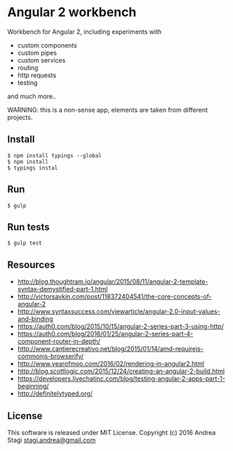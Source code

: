 # Angular 2 workbench

Workbench for Angular 2, including experiments with

- custom components
- custom pipes
- custom services
- routing
- http requests
- testing

and much more..

WARNING: this is a non-sense app, elements are taken from different projects.

## Install

    $ npm install typings --global
    $ npm install
    $ typings instal

## Run

    $ gulp

## Run tests

    $ gulp test

## Resources

- http://blog.thoughtram.io/angular/2015/08/11/angular-2-template-syntax-demystified-part-1.html
- http://victorsavkin.com/post/118372404541/the-core-concepts-of-angular-2
- http://www.syntaxsuccess.com/viewarticle/angular-2.0-input-values-and-binding
- https://auth0.com/blog/2015/10/15/angular-2-series-part-3-using-http/
- https://auth0.com/blog/2016/01/25/angular-2-series-part-4-component-router-in-depth/
- http://www.cantierecreativo.net/blog/2015/01/14/amd-requirejs-commonjs-browserify/
- http://www.yearofmoo.com/2016/02/rendering-in-angular2.html
- http://blog.scottlogic.com/2015/12/24/creating-an-angular-2-build.html
- https://developers.livechatinc.com/blog/testing-angular-2-apps-part-1-beginning/
- http://definitelytyped.org/

## License

This software is released under MIT License. Copyright (c) 2016 Andrea Stagi <stagi.andrea@gmail.com>
